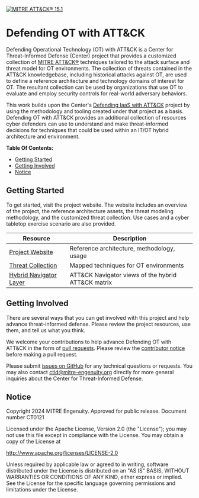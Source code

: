 [![MITRE ATT&CK® 15.1](https://img.shields.io/badge/MITRE%20ATT%26CK®-v15-red)](https://attack.mitre.org/versions/v15/)

# Defending OT with ATT&CK

Defending Operational Technology (OT) with ATT&CK  is a Center for Threat-Informed Defense (Center) 
project that provides a customized collection of [MITRE ATT&CK®](https://attack.mitre.org/) techniques tailored to the 
attack surface and threat model for OT environments. The collection of threats contained 
in the ATT&CK knowledgebase, including historical attacks against OT, are used to define a 
reference architecture and technology domains of interest for OT. The resultant collection 
can be used by organizations that use OT to evaluate and employ security controls for 
real-world adversary behaviors.

This work builds upon the Center's [Defending IaaS with ATT&CK](https://mitre-engenuity.org/cybersecurity/center-for-threat-informed-defense/our-work/defending-iaas-with-attack/) project by using 
the methodology and tooling created under that project as a basis. Defending OT with ATT&CK
provides an additional collection of resources cyber defenders can use to understand and make 
threat-informed decisions for techniques that could be used within an IT/OT hybrid architecture 
and environment. 

**Table Of Contents:**

- [Getting Started](#getting-started)
- [Getting Involved](#getting-involved)
- [Notice](#notice)

## Getting Started

To get started, visit the project website. The website includes an overview of the project, 
the reference architecture assets, the threat modeling methodology, and the customized threat 
collection. Use cases and a cyber tabletop exercise scenario are also provided.

| Resource                                                                                                                                              | Description                                          |
| ----------------------------------------------------------------------------------------------------------------------------------------------------- | ---------------------------------------------------- |
| [Project Website](https://center-for-threat-informed-defense.github.io/defending-ot-with-attack/)                                                     | Reference architecture, methodology, usage           |
| [Threat Collection](https://github.com/center-for-threat-informed-defense/defending-ot-with-attack/TBD)                                               | Mapped techniques for OT environments                |
| [Hybrid Navigator Layer](https://github.com/center-for-threat-informed-defense/defending-ot-with-attack/tree/main/mappings/layers/TBD)                | ATT&CK Navigator views of the hybrid ATT&CK matrix   |

## Getting Involved

There are several ways that you can get involved with this project and help
advance threat-informed defense. Please review the project resources, use them, and tell us 
what you think.

We welcome your contributions to help advance Defending OT with ATT&CK in the form of [pull
requests](https://github.com/center-for-threat-informed-defense/defending-ot-with-attack/pulls). Please review the [contributor notice](https://github.com/center-for-threat-informed-defense/defending-ot-with-attack/blob/main/CONTRIBUTING.md) before making a pull request.

Please submit [issues on GitHub](https://github.com/center-for-threat-informed-defense/defending-ot-with-attack/issues) for any technical questions or requests. 
You may also contact [ctid@mitre-engenuity.org](mailto:ctid@mitre-engenuity.org?subject=Question%20about%20defending-ot-with-attack) directly for more general inquiries about
the Center for Threat-Informed Defense.

## Notice

<!-- TODO Add PRS prior to publication. -->

Copyright 2024 MITRE Engenuity. Approved for public release. Document number CT0121

Licensed under the Apache License, Version 2.0 (the "License"); you may not use this
file except in compliance with the License. You may obtain a copy of the License at

http://www.apache.org/licenses/LICENSE-2.0

Unless required by applicable law or agreed to in writing, software distributed under
the License is distributed on an "AS IS" BASIS, WITHOUT WARRANTIES OR CONDITIONS OF ANY
KIND, either express or implied. See the License for the specific language governing
permissions and limitations under the License.
